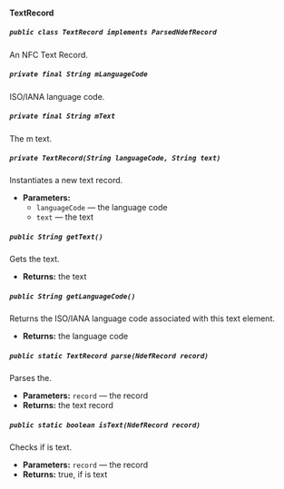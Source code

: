 #### TextRecord

##### `public class TextRecord implements ParsedNdefRecord`

An NFC Text Record.

##### `private final String mLanguageCode`

ISO/IANA language code.

##### `private final String mText`

The m text.

##### `private TextRecord(String languageCode, String text)`

Instantiates a new text record.

 * **Parameters:**
   * `languageCode` — the language code
   * `text` — the text

##### `public String getText()`

Gets the text.

 * **Returns:** the text

##### `public String getLanguageCode()`

Returns the ISO/IANA language code associated with this text element.

 * **Returns:** the language code

##### `public static TextRecord parse(NdefRecord record)`

Parses the.

 * **Parameters:** `record` — the record
 * **Returns:** the text record

##### `public static boolean isText(NdefRecord record)`

Checks if is text.

 * **Parameters:** `record` — the record
 * **Returns:** true, if is text
